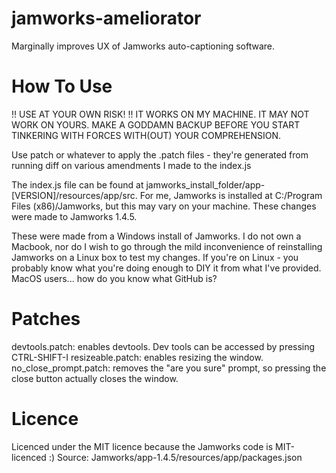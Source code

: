 # jamworks-ameliorator
Marginally improves UX of Jamworks auto-captioning software.
# How To Use
!! USE AT YOUR OWN RISK! !!
IT WORKS ON MY MACHINE. IT MAY NOT WORK ON YOURS. MAKE A GODDAMN BACKUP BEFORE YOU START TINKERING WITH FORCES WITH(OUT) YOUR COMPREHENSION.

Use patch or whatever to apply the .patch files - they're generated from running diff on various amendments I made to the index.js

The index.js file can be found at jamworks_install_folder/app-[VERSION]/resources/app/src. For me, Jamworks is installed at C:/Program Files (x86)/Jamworks, but this may vary on your machine. These changes were made to Jamworks 1.4.5.

These were made from a Windows install of Jamworks. I do not own a Macbook, nor do I wish to go through the mild inconvenience of reinstalling Jamworks on a Linux box to test my changes. If you're on Linux - you probably know what you're doing enough to DIY it from what I've provided. MacOS users... how do you know what GitHub is?

# Patches
devtools.patch: enables devtools. Dev tools can be accessed by pressing CTRL-SHIFT-I
resizeable.patch: enables resizing the window.
no_close_prompt.patch: removes the "are you sure" prompt, so pressing the close button actually closes the window.


# Licence
Licenced under the MIT licence because the Jamworks code is MIT-licenced :)
Source: Jamworks/app-1.4.5/resources/app/packages.json
